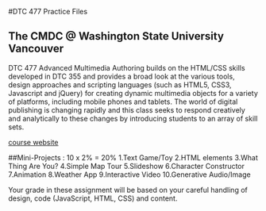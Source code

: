 #DTC 477 Practice Files
## The CMDC @ Washington State University Vancouver

DTC 477 Advanced Multimedia Authoring builds on the HTML/CSS skills developed in DTC 355 and provides a broad look at the various tools, design approaches and scripting languages (such as HTML5, CSS3, Javascript and jQuery) for creating dynamic multimedia objects for a variety of platforms, including mobile phones and tablets.  The world of digital publishing is changing rapidly and this class seeks to respond creatively and analytically to these changes by introducing students to an array of skill sets.

[course website](http://dtc-wsuv.org/wp/dtc477/)

##Mini-Projects : 10 x 2% = 20%
1.Text Game/Toy
2.HTML elements
3.What Thing Are You?
4.Simple Map Tour
5.Slideshow
6.Character Constructor
7.Animation
8.Weather App
9.Interactive Video
10.Generative Audio/Image


Your grade in these assignment will be based on your careful handling of design, code (JavaScript, HTML, CSS) and content.


